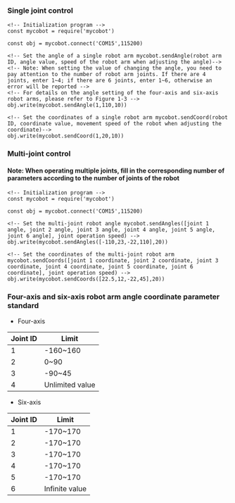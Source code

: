 ### Single joint control
```
<!-- Initialization program -->
const mycobot = require('mycobot')

const obj = mycobot.connect('COM15',115200)

<!-- Set the angle of a single robot arm mycobot.sendAngle(robot arm ID, angle value, speed of the robot arm when adjusting the angle)-->
<!-- Note: When setting the value of changing the angle, you need to pay attention to the number of robot arm joints. If there are 4 joints, enter 1~4; if there are 6 joints, enter 1~6, otherwise an error will be reported -->
<!-- For details on the angle setting of the four-axis and six-axis robot arms, please refer to Figure 1-3 -->
obj.write(mycobot.sendAngle(1,110,10))

<!-- Set the coordinates of a single robot arm mycobot.sendCoord(robot ID, coordinate value, movement speed of the robot when adjusting the coordinate)-->
obj.write(mycobot.sendCoord(1,20,10))
```
### Multi-joint control
#### Note: When operating multiple joints, fill in the corresponding number of parameters according to the number of joints of the robot

```
<!-- Initialization program -->
const mycobot = require('mycobot')

const obj = mycobot.connect('COM15',115200)

<!-- Set the multi-joint robot angle mycobot.sendAngles([joint 1 angle, joint 2 angle, joint 3 angle, joint 4 angle, joint 5 angle, joint 6 angle], joint operation speed) -->
obj.write(mycobot.sendAngles([-110,23,-22,110],20))

<!-- Set the coordinates of the multi-joint robot arm mycobot.sendCoords([joint 1 coordinate, joint 2 coordinate, joint 3 coordinate, joint 4 coordinate, joint 5 coordinate, joint 6 coordinate], joint operation speed) -->
obj.write(mycobot.sendCoords([22.5,12,-22,45],20))
```

### Four-axis and six-axis robot arm angle coordinate parameter standard
- Four-axis

| Joint ID | Limit |
| ---- | ---- |
| 1 | -160~160 |
| 2 | 0~90 |
| 3 | -90~45 |
| 4 | Unlimited value |
- Six-axis

| Joint ID | Limit |
| ---- | ---- |
| 1 | -170~170 |
| 2 | -170~170 |
| 3 | -170~170 |
| 4 | -170~170 |
| 5 | -170~170 |
| 6 | Infinite value |